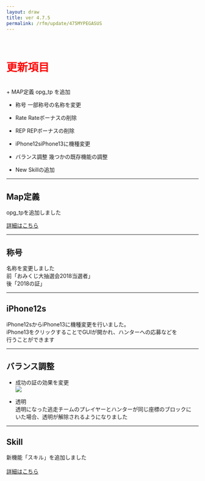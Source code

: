 ```yaml
---
layout: draw
title: ver 4.7.5
permalink: /rfm/update/475MYPEGASUS
---
```

<br>
<h1 id="1"><font color="red">更新項目</font></h1><br>
+ <span class="green-badge">MAP定義</span> opg_tp を追加

+ <span class="green-badge">称号</span> 一部称号の名称を変更

+ <span class="red-badge">Rate</span> Rateボーナスの削除

+ <span class="red-badge">REP</span> REPボーナスの削除

+ <span class="green-badge">iPhone12s</span>iPhone13に機種変更 

+ <span class="red-badge">バランス調整</span> 幾つかの既存機能の調整

+ <span class="blue-badge">New</span> Skillの追加
 

----------------------------------------------------
## Map定義

opg_tpを追加しました<br>

[詳細はこちら](http://web.njj12.net/rfm/xml/)<br>

  
----------------------------------------------------
## 称号  
名称を変更しました<br>
前「おみくじ大抽選会2018当選者」<br>
後「2018の証」<br>

----------------------------------------------------
## iPhone12s  
iPhone12sからiPhone13に機種変更を行いました。<br>
iPhone13をクリックすることでGUIが開かれ、ハンターへの応募などを<br>
行うことができます<br>

----------------------------------------------------
## バランス調整

+ 成功の証の効果を変更  
<a><img src="http://web.njj12.net/public/images/seikouRemake.png"></a><br>

+ 透明  
透明になった逃走チームのプレイヤーとハンターが同じ座標のブロックに<br>
いた場合、透明が解除されるようになりました

----------------------------------------------------
## Skill  
新機能「スキル」を追加しました<br><br>
[詳細はこちら](http://web.njj12.net/rfm/xml/)<br>

  
